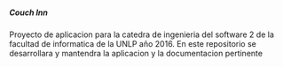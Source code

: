 ##### Couch Inn
Proyecto de aplicacion para la catedra de ingenieria del software 2 de la facultad de informatica de la UNLP año 2016.
En este repositorio se desarrollara y mantendra la aplicacion y la documentacion pertinente
